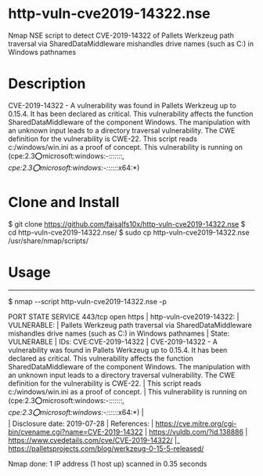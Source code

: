 # http-vuln-cve2019-14322.nse
Nmap NSE script to detect CVE-2019-14322 of Pallets Werkzeug path traversal via SharedDataMiddleware mishandles drive names (such as C:) in Windows pathnames

# Description

CVE-2019-14322 - A vulnerability was found in Pallets Werkzeug up to 0.15.4. It has been declared as critical. This vulnerability affects the function SharedDataMiddleware of the component Windows. The manipulation with an unknown input leads to a directory traversal vulnerability. The CWE definition for the vulnerability is CWE-22. This script reads c:/windows/win.ini as a proof of concept.
This vulnerability is running on (cpe:2.3:o:microsoft:windows:-:*:*:*:*:*:*:*, cpe:2.3:o:microsoft:windows:-:*:*:*:*:*:x64:*)


# Clone and Install

$ git clone https://github.com/faisalfs10x/http-vuln-cve2019-14322.nse
$ cd http-vuln-cve2019-14322.nse/
$ sudo cp http-vuln-cve2019-14322.nse /usr/share/nmap/scripts/

# Usage
-----

$ nmap --script http-vuln-cve2019-14322.nse -p <port> <target>

PORT    STATE SERVICE
443/tcp open  https
| http-vuln-cve2019-14322: 
|   VULNERABLE:
|   Pallets Werkzeug path traversal via SharedDataMiddleware mishandles drive names (such as C:) in Windows pathnames
|     State: VULNERABLE
|     IDs:  CVE:CVE-2019-14322
|       CVE-2019-14322 - A vulnerability was found in Pallets Werkzeug up to 0.15.4. It has been declared as critical. This vulnerability affects the function SharedDataMiddleware of the component Windows. The manipulation with an unknown input leads to a directory traversal vulnerability. The CWE definition for the vulnerability is CWE-22.
|       This script reads c:/windows/win.ini as a proof of concept.
|       This vulnerability is running on (cpe:2.3:o:microsoft:windows:-:*:*:*:*:*:*:*, cpe:2.3:o:microsoft:windows:-:*:*:*:*:*:x64:*)
|           
|     Disclosure date: 2019-07-28
|     References:
|       https://cve.mitre.org/cgi-bin/cvename.cgi?name=CVE-2019-14322
|       https://vuldb.com/?id.138886
|       https://www.cvedetails.com/cve/CVE-2019-14322/
|_      https://palletsprojects.com/blog/werkzeug-0-15-5-released/

Nmap done: 1 IP address (1 host up) scanned in 0.35 seconds
